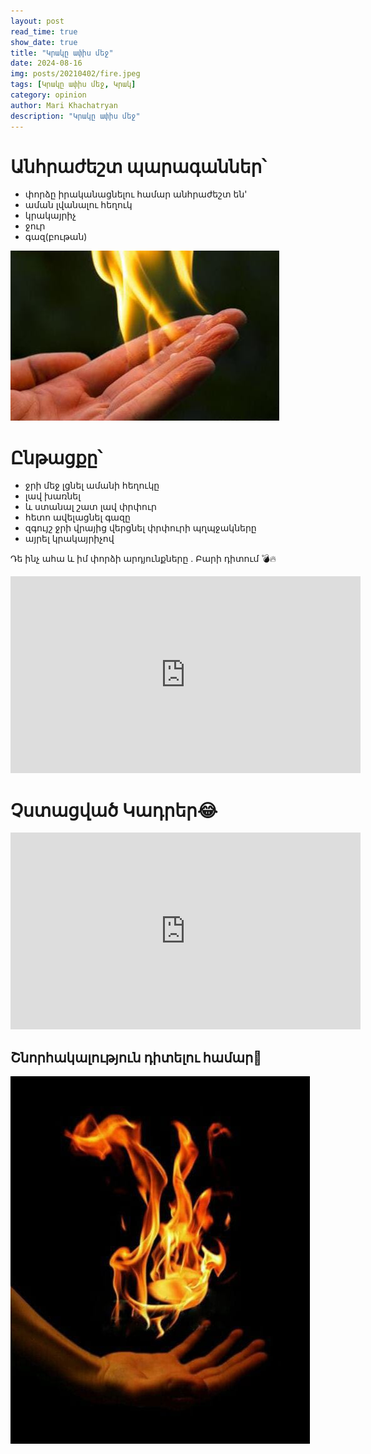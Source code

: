 ```yaml
---
layout: post
read_time: true
show_date: true
title: "Կրակը ափիս մեջ"
date: 2024-08-16
img: posts/20210402/fire.jpeg
tags: [Կրակը ափիս մեջ, Կրակ]
category: opinion
author: Mari Khachatryan
description: "Կրակը ափիս մեջ"
---
```




# Անհրաժեշտ պարագաններ՝ 

- փորձը իրականացնելու համար անհրաժեշտ են'
- աման լվանալու հեղուկ
- կրակայրիչ
- ջուր
- գազ(բութան)

![Կրակ](./assets/img/posts/20210402/fire_1.jpeg)

# Ընթացքը՝ 

- ջրի մեջ լցնել ամանի հեղուկը
- լավ խառնել 
- և ստանալ շատ լավ փրփուր
- հետո ավելացնել գազը 
- զգույշ ջրի վրայից վերցնել փրփուրի պղպջակները
- այրել կրակայրիչով


Դե ինչ ահա և իմ փորձի արդյունքները . Բարի դիտում 💣🔥

<iframe width="560" height="315" src="https://www.youtube.com/embed/VB9Bo11MZT4" title="կրակ" frameborder="0" allow="accelerometer; autoplay; clipboard-write; encrypted-media; gyroscope; picture-in-picture" allowfullscreen></iframe>

# Չստացված Կադրեր😂

<iframe width="560" height="315" src="https://www.youtube.com/embed/2yAiXbZrsvY" title="չստացված կադրեր" frameborder="0" allow="accelerometer; autoplay; clipboard-write; encrypted-media; gyroscope; picture-in-picture" allowfullscreen></iframe>


## Շնորհակալություն դիտելու համար🤍


![Կրակ](./assets/img/posts/20210402/fire_2.jpeg)


